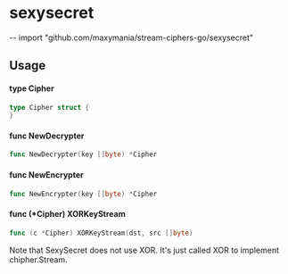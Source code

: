 # sexysecret
--
    import "github.com/maxymania/stream-ciphers-go/sexysecret"


## Usage

#### type Cipher

```go
type Cipher struct {
}
```


#### func  NewDecrypter

```go
func NewDecrypter(key []byte) *Cipher
```

#### func  NewEncrypter

```go
func NewEncrypter(key []byte) *Cipher
```

#### func (*Cipher) XORKeyStream

```go
func (c *Cipher) XORKeyStream(dst, src []byte)
```
Note that SexySecret does not use XOR. It's just called XOR to implement chipher.Stream.
